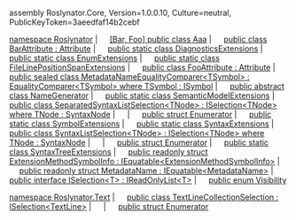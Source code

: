 ﻿assembly Roslynator\.Core, Version=1\.0\.0\.10, Culture=neutral, PublicKeyToken=3aeedfaf14b2cebf

[namespace Roslynator](../../docs/api/Roslynator/README.md)
\| &emsp; [\[Bar, Foo\] public class Aaa](../../docs/api/Roslynator/Aaa/README.md)
\| &emsp; [public class BarAttribute : Attribute](../../docs/api/Roslynator/BarAttribute/README.md)
\| &emsp; [public static class DiagnosticsExtensions](../../docs/api/Roslynator/DiagnosticsExtensions/README.md)
\| &emsp; [public static class EnumExtensions](../../docs/api/Roslynator/EnumExtensions/README.md)
\| &emsp; [public static class FileLinePositionSpanExtensions](../../docs/api/Roslynator/FileLinePositionSpanExtensions/README.md)
\| &emsp; [public class FooAttribute : Attribute](../../docs/api/Roslynator/FooAttribute/README.md)
\| &emsp; [public sealed class MetadataNameEqualityComparer\<TSymbol> : EqualityComparer\<TSymbol> where TSymbol : ISymbol](../../docs/api/Roslynator/MetadataNameEqualityComparer-1/README.md)
\| &emsp; [public abstract class NameGenerator](../../docs/api/Roslynator/NameGenerator/README.md)
\| &emsp; [public static class SemanticModelExtensions](../../docs/api/Roslynator/SemanticModelExtensions/README.md)
\| &emsp; [public class SeparatedSyntaxListSelection\<TNode> : ISelection\<TNode> where TNode : SyntaxNode](../../docs/api/Roslynator/SeparatedSyntaxListSelection-1/README.md)
\| &emsp; \| &emsp; [public struct Enumerator](../../docs/api/Roslynator/SeparatedSyntaxListSelection-1/Enumerator/README.md)
\| &emsp; [public static class SymbolExtensions](../../docs/api/Roslynator/SymbolExtensions/README.md)
\| &emsp; [public static class SyntaxExtensions](../../docs/api/Roslynator/SyntaxExtensions/README.md)
\| &emsp; [public class SyntaxListSelection\<TNode> : ISelection\<TNode> where TNode : SyntaxNode](../../docs/api/Roslynator/SyntaxListSelection-1/README.md)
\| &emsp; \| &emsp; [public struct Enumerator](../../docs/api/Roslynator/SyntaxListSelection-1/Enumerator/README.md)
\| &emsp; [public static class SyntaxTreeExtensions](../../docs/api/Roslynator/SyntaxTreeExtensions/README.md)
\| &emsp; [public readonly struct ExtensionMethodSymbolInfo : IEquatable\<ExtensionMethodSymbolInfo>](../../docs/api/Roslynator/ExtensionMethodSymbolInfo/README.md)
\| &emsp; [public readonly struct MetadataName : IEquatable\<MetadataName>](../../docs/api/Roslynator/MetadataName/README.md)
\| &emsp; [public interface ISelection\<T> : IReadOnlyList\<T>](../../docs/api/Roslynator/ISelection-1/README.md)
\| &emsp; [public enum Visibility](../../docs/api/Roslynator/Visibility/README.md)

[namespace Roslynator.Text](../../docs/api/Roslynator/Text/README.md)
\| &emsp; [public class TextLineCollectionSelection : ISelection\<TextLine>](../../docs/api/Roslynator/Text/TextLineCollectionSelection/README.md)
\| &emsp; \| &emsp; [public struct Enumerator](../../docs/api/Roslynator/Text/TextLineCollectionSelection/Enumerator/README.md)

